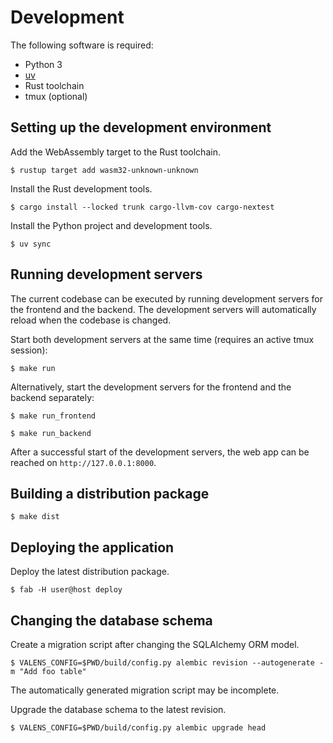 # Development

The following software is required:

- Python 3
- [uv](https://github.com/astral-sh/uv)
- Rust toolchain
- tmux (optional)

## Setting up the development environment

Add the WebAssembly target to the Rust toolchain.

```console
$ rustup target add wasm32-unknown-unknown
```

Install the Rust development tools.

```console
$ cargo install --locked trunk cargo-llvm-cov cargo-nextest
```

Install the Python project and development tools.

```console
$ uv sync
```

## Running development servers

The current codebase can be executed by running development servers for the frontend and the backend. The development servers will automatically reload when the codebase is changed.

Start both development servers at the same time (requires an active tmux session):

```console
$ make run
```

Alternatively, start the development servers for the frontend and the backend separately:

```console
$ make run_frontend
```

```console
$ make run_backend
```

After a successful start of the development servers, the web app can be reached on `http://127.0.0.1:8000`.

## Building a distribution package

```console
$ make dist
```

## Deploying the application

Deploy the latest distribution package.

```console
$ fab -H user@host deploy
```

## Changing the database schema

Create a migration script after changing the SQLAlchemy ORM model.

```console
$ VALENS_CONFIG=$PWD/build/config.py alembic revision --autogenerate -m "Add foo table"
```

The automatically generated migration script may be incomplete.

Upgrade the database schema to the latest revision.

```console
$ VALENS_CONFIG=$PWD/build/config.py alembic upgrade head
```
